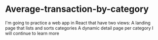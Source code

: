# Average-transaction-by-category
I'm going to practice a web app in React that have two views:  A landing page that lists and sorts categories  A dynamic detail page per category
I will continue to learn more 
